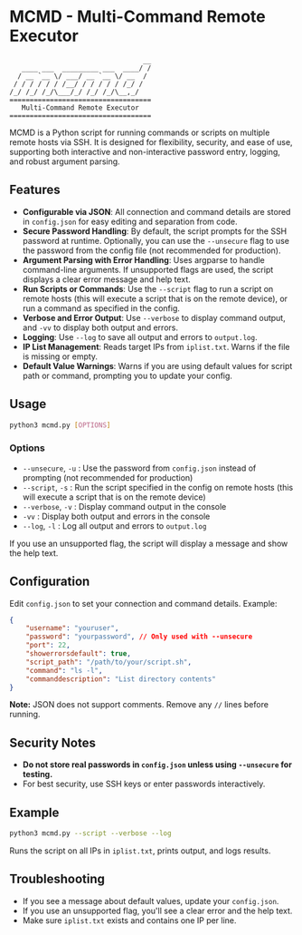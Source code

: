 # MCMD - Multi-Command Remote Executor
```
                                 __
   ____ ___  _________ ___  ____/ /
  / __ `__ \/ ___/ __ `__ \/ __  /
 / / / / / / /__/ / / / / / /_/ /
/_/ /_/ /_/\___/_/ /_/ /_/\__,_/
===================================
   Multi-Command Remote Executor   
===================================
```
MCMD is a Python script for running commands or scripts on multiple remote hosts via SSH. It is designed for flexibility, security, and ease of use, supporting both interactive and non-interactive password entry, logging, and robust argument parsing.

## Features

- **Configurable via JSON**: All connection and command details are stored in `config.json` for easy editing and separation from code.
- **Secure Password Handling**: By default, the script prompts for the SSH password at runtime. Optionally, you can use the `--unsecure` flag to use the password from the config file (not recommended for production).
- **Argument Parsing with Error Handling**: Uses argparse to handle command-line arguments. If unsupported flags are used, the script displays a clear error message and help text.
- **Run Scripts or Commands**: Use the `--script` flag to run a script on remote hosts (this will execute a script that is on the remote device), or run a command as specified in the config.
- **Verbose and Error Output**: Use `--verbose` to display command output, and `-vv` to display both output and errors.
- **Logging**: Use `--log` to save all output and errors to `output.log`.
- **IP List Management**: Reads target IPs from `iplist.txt`. Warns if the file is missing or empty.
- **Default Value Warnings**: Warns if you are using default values for script path or command, prompting you to update your config.

## Usage

```bash
python3 mcmd.py [OPTIONS]
```

### Options

- `--unsecure`, `-u`   : Use the password from `config.json` instead of prompting (not recommended for production)
- `--script`, `-s`     : Run the script specified in the config on remote hosts (this will execute a script that is on the remote device)
- `--verbose`, `-v`    : Display command output in the console
- `-vv`                : Display both output and errors in the console
- `--log`, `-l`        : Log all output and errors to `output.log`

If you use an unsupported flag, the script will display a message and show the help text.

## Configuration

Edit `config.json` to set your connection and command details. Example:

```json
{
    "username": "youruser",
    "password": "yourpassword", // Only used with --unsecure
    "port": 22,
    "showerrorsdefault": true,
    "script_path": "/path/to/your/script.sh",
    "command": "ls -l",
    "commanddescription": "List directory contents"
}
```
**Note:** JSON does not support comments. Remove any `//` lines before running.

## Security Notes
- **Do not store real passwords in `config.json` unless using `--unsecure` for testing.**
- For best security, use SSH keys or enter passwords interactively.

## Example

```bash
python3 mcmd.py --script --verbose --log
```
Runs the script on all IPs in `iplist.txt`, prints output, and logs results.

## Troubleshooting
- If you see a message about default values, update your `config.json`.
- If you use an unsupported flag, you'll see a clear error and the help text.
- Make sure `iplist.txt` exists and contains one IP per line.

